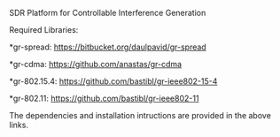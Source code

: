 SDR Platform for Controllable Interference Generation

Required Libraries:

*gr-spread: https://bitbucket.org/daulpavid/gr-spread

*gr-cdma: https://github.com/anastas/gr-cdma

*gr-802.15.4: https://github.com/bastibl/gr-ieee802-15-4

*gr-802.11: https://github.com/bastibl/gr-ieee802-11

The dependencies and installation intructions are provided in the above links. 

